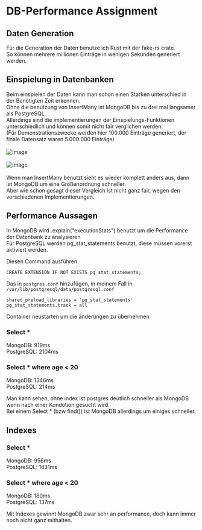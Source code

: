 # DB-Performance Assignment
## Daten Generation
Für die Generation der Daten benutze ich Rust mit der fake-rs crate. \
So können mehrere millionen Einträge in wenigen Sekunden generiert werden.

## Einspielung in Datenbanken
Beim einspielen der Daten kann man schon einen Starken unterschied in der Benötigten Zeit erkennen. \
Ohne die benutzung von InsertMany ist MongoDB bis zu drei mal langsamer als PostgreSQL. \
Allerdings sind die implementierungen der Einspielungs-Funktionen unterschiedlich und können somit nicht fair verglichen werden. \
(Für Demonstrationszwecke werden hier 100.000 Einträge generiert, der finale Datensatz waren 5.000.000 Einträge) \
\
![image](https://github.com/Toll25/db_performance_assignment/assets/116108222/134390d9-5084-4ea1-9e9c-ab43800183fa)
\
\
![image](https://github.com/Toll25/db_performance_assignment/assets/116108222/487e96cf-e6e4-4483-b44e-4d79833ea869)
\
\
Wenn man InsertMany benutzt sieht es wieder komplett anders aus, dann ist MongoDB um eine Größenordnung schneller. \
Aber wie schon gesagt dieser Vergleich ist nicht ganz fair, wegen den verschiedenen Implementierungen. 

## Performance Aussagen
In MongoDB wird .explain("executionStats") benutzt um die Performance der Datenbank zu analysieren \
Für PostgreSQL werden pg_stat_statements benutzt, diese müssen vorerst aktiviert werden.

Diesen Command ausführen
```
CREATE EXTENSION IF NOT EXISTS pg_stat_statements;
```
Das in `postgres.conf` hinzufügen, in meinem Fall in `/var/lib/postgresql/data/postgresql.conf`
```
shared_preload_libraries = 'pg_stat_statements'
pg_stat_statements.track = all
```
Container neustarten um die änderungen zu übernehmen

### Select *
MongoDB: 919ms \
PostgreSQL: 2104ms

### Select * where age < 20
MongoDB: 1346ms \
PostgreSQL: 214ms   

Man kann sehen, ohne index ist postgres deutlich schneller als MongoDB wenn nach einer Kondotion gesucht wird. \
Bei einem Select * (bzw find()) ist MongoDB allerdings um einiges schneller.

## Indexes

### Select *
MongoDB: 956ms \
PostgreSQL: 1831ms

### Select * where age < 20
MongoDB: 180ms \
PostgreSQL: 137ms

Mit Indexes gewinnt MongoDB zwar sehr an performance, doch kann immer noch nicht ganz mithalten.
